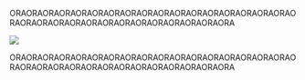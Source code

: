 ORAORAORAORAORAORAORAORAORAORAORAORAORAORAORAORAORAORAORAORAORAORAORAORAORAORAORAORAORAORAORA
<p>
<div>
<img src="https://wallpapercave.com/wp/wp2200981.jpg"/></div>
<p>
ORAORAORAORAORAORAORAORAORAORAORAORAORAORAORAORAORAORAORAORAORAORAORAORAORAORAORAORAORAORAORA
